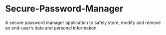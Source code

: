 # Secure-Password-Manager
A secure password manager application to safely store, modify and remove an end-user’s data and personal information.

